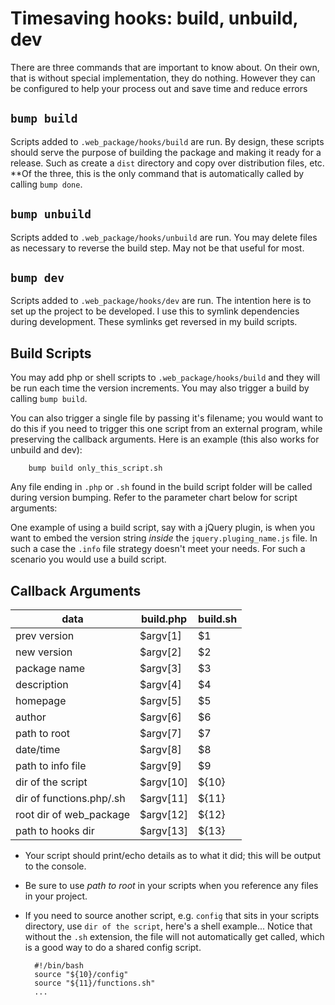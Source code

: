 # Timesaving hooks: build, unbuild, dev
There are three commands that are important to know about.  On their own, that is without special implementation, they do nothing.  However they can be configured to help your process out and save time and reduce errors

## `bump build`
Scripts added to `.web_package/hooks/build` are run.  By design, these scripts should serve the purpose of building the package and making it ready for a release.  Such as create a `dist` directory and copy over distribution files, etc.  **Of the three, this is the only command that is automatically called by calling `bump done`.

## `bump unbuild`
Scripts added to `.web_package/hooks/unbuild` are run.  You may delete files as necessary to reverse the build step.  May not be that useful for most.

## `bump dev`
Scripts added to `.web_package/hooks/dev` are run.  The intention here is to set up the project to be developed.  I use this to symlink dependencies during development.  These symlinks get reversed in my build scripts.

## Build Scripts
You may add php or shell scripts to `.web_package/hooks/build` and they will be run each time the version increments.  You may also trigger a build by calling `bump build`.

You can also trigger a single file by passing it's filename; you would want to do this if you need to trigger this one script from an external program, while preserving the callback arguments.  Here is an example (this also works for unbuild and dev):

        bump build only_this_script.sh

Any file ending in `.php` or `.sh` found in the build script folder will be called during version bumping.  Refer to the parameter chart below for script arguments:

One example of using a build script, say with a jQuery plugin, is when you want to embed the version string _inside_ the `jquery.pluging_name.js` file.  In such a case the  `.info` file strategy doesn't meet your needs.  For such a scenario you would use a build script.

## Callback Arguments
| data                     | build.php   | build.sh   |
|--------------------------|-------------|------------|
| prev version             | $argv[1]    | $1         |
| new version              | $argv[2]    | $2         |
| package name             | $argv[3]    | $3         |
| description              | $argv[4]    | $4         |
| homepage                 | $argv[5]    | $5         |
| author                   | $argv[6]    | $6         |
| path to root             | $argv[7]    | $7         |
| date/time                | $argv[8]    | $8         |
| path to info file        | $argv[9]    | $9         |
| dir of the script        | $argv[10]   | ${10}      |
| dir of functions.php/.sh | $argv[11]   | ${11}      |
| root dir of web_package  | $argv[12]   | ${12}      |
| path to hooks dir        | $argv[13]   | ${13}      |

* Your script should print/echo details as to what it did; this will be output to the console.
* Be sure to use _path to root_ in your scripts when you reference any files in your project.
* If you need to source another script, e.g. `config` that sits in your scripts directory, use `dir of the script`, here's a shell example...  Notice that without the `.sh` extension, the file will not automatically get called, which is a good way to do a shared config script.

        #!/bin/bash
        source "${10}/config"
        source "${11}/functions.sh"
        ...
